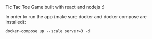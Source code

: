 Tic Tac Toe Game built with react and nodejs :)

In order to run the app (make sure docker and docker compose are installed):

 `
    docker-compose up --scale server=3 -d
 `